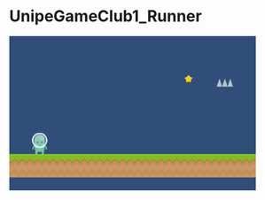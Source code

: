 # UnipeGameClub1_Runner

![Print](https://raw.githubusercontent.com/raphaelmarques2/UnipeGameClub1_Runner/master/docs/imgs/print001.png)
